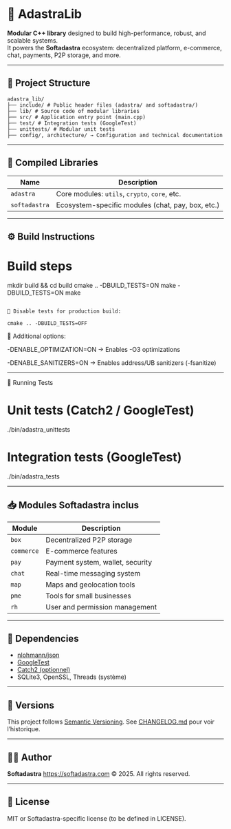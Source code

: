 # 🚀 AdastraLib

**Modular C++ library** designed to build high-performance, robust, and scalable systems.  
It powers the **Softadastra** ecosystem: decentralized platform, e-commerce, chat, payments, P2P storage, and more.

---

## 📂 Project Structure

```
adastra_lib/
├── include/ # Public header files (adastra/ and softadastra/)
├── lib/ # Source code of modular libraries
├── src/ # Application entry point (main.cpp)
├── test/ # Integration tests (GoogleTest)
├── unittests/ # Modular unit tests
├── config/, architecture/ → Configuration and technical documentation
```

---

## 🔧 Compiled Libraries

| Name          | Description                                       |
| ------------- | ------------------------------------------------- |
| `adastra`     | Core modules: `utils`, `crypto`, `core`, etc.     |
| `softadastra` | Ecosystem-specific modules (chat, pay, box, etc.) |

---

## ⚙️ Build Instructions

# Build steps

mkdir build && cd build
cmake .. -DBUILD_TESTS=ON
make
-DBUILD_TESTS=ON
make

```

🔹 Disable tests for production build:

cmake .. -DBUILD_TESTS=OFF

```

🔹 Additional options:

-DENABLE_OPTIMIZATION=ON → Enables -O3 optimizations

-DENABLE_SANITIZERS=ON → Enables address/UB sanitizers (-fsanitize)

---

🧪 Running Tests

# Unit tests (Catch2 / GoogleTest)

./bin/adastra_unittests

# Integration tests (GoogleTest)

./bin/adastra_tests

---

## 📥 Modules Softadastra inclus

| Module     | Description                      |
| ---------- | -------------------------------- |
| `box`      | Decentralized P2P storage        |
| `commerce` | E-commerce features              |
| `pay`      | Payment system, wallet, security |
| `chat`     | Real-time messaging system       |
| `map`      | Maps and geolocation tools       |
| `pme`      | Tools for small businesses       |
| `rh`       | User and permission management   |

---

## 🧱 Dependencies

- [nlohmann/json](https://github.com/nlohmann/json)
- [GoogleTest](https://github.com/google/googletest)
- [Catch2 (optionnel)](https://github.com/catchorg/Catch2)
- SQLite3, OpenSSL, Threads (système)

---

## 🔖 Versions

This project follows [Semantic Versioning](https://semver.org/lang/fr/).
See [CHANGELOG.md](./CHANGELOG.md) pour voir l’historique.

---

## 🧑‍💻 Author

**Softadastra**
https://softadastra.com
© 2025. All rights reserved.

---

## 📄 License

MIT or Softadastra-specific license (to be defined in LICENSE).

```

```
